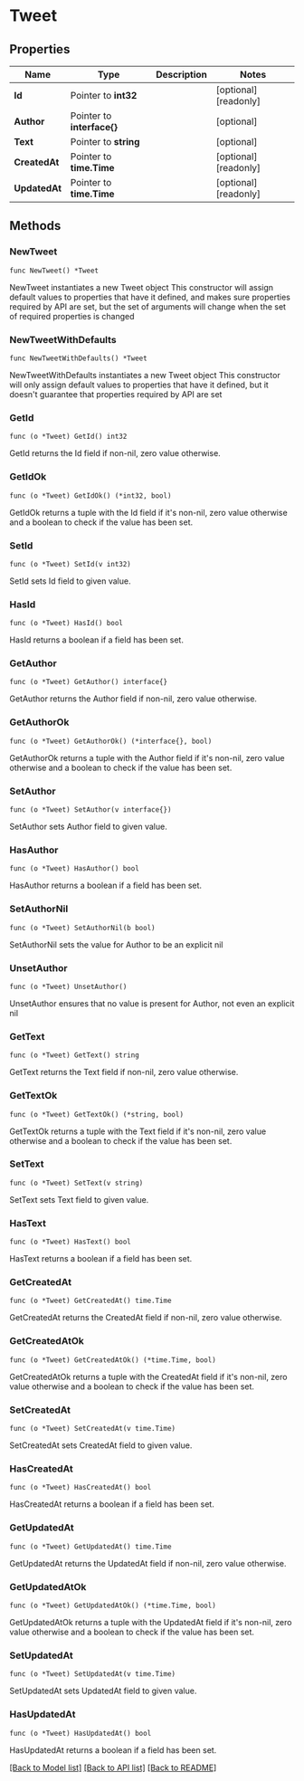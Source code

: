 # Tweet

## Properties

Name | Type | Description | Notes
------------ | ------------- | ------------- | -------------
**Id** | Pointer to **int32** |  | [optional] [readonly] 
**Author** | Pointer to **interface{}** |  | [optional] 
**Text** | Pointer to **string** |  | [optional] 
**CreatedAt** | Pointer to **time.Time** |  | [optional] [readonly] 
**UpdatedAt** | Pointer to **time.Time** |  | [optional] [readonly] 

## Methods

### NewTweet

`func NewTweet() *Tweet`

NewTweet instantiates a new Tweet object
This constructor will assign default values to properties that have it defined,
and makes sure properties required by API are set, but the set of arguments
will change when the set of required properties is changed

### NewTweetWithDefaults

`func NewTweetWithDefaults() *Tweet`

NewTweetWithDefaults instantiates a new Tweet object
This constructor will only assign default values to properties that have it defined,
but it doesn't guarantee that properties required by API are set

### GetId

`func (o *Tweet) GetId() int32`

GetId returns the Id field if non-nil, zero value otherwise.

### GetIdOk

`func (o *Tweet) GetIdOk() (*int32, bool)`

GetIdOk returns a tuple with the Id field if it's non-nil, zero value otherwise
and a boolean to check if the value has been set.

### SetId

`func (o *Tweet) SetId(v int32)`

SetId sets Id field to given value.

### HasId

`func (o *Tweet) HasId() bool`

HasId returns a boolean if a field has been set.

### GetAuthor

`func (o *Tweet) GetAuthor() interface{}`

GetAuthor returns the Author field if non-nil, zero value otherwise.

### GetAuthorOk

`func (o *Tweet) GetAuthorOk() (*interface{}, bool)`

GetAuthorOk returns a tuple with the Author field if it's non-nil, zero value otherwise
and a boolean to check if the value has been set.

### SetAuthor

`func (o *Tweet) SetAuthor(v interface{})`

SetAuthor sets Author field to given value.

### HasAuthor

`func (o *Tweet) HasAuthor() bool`

HasAuthor returns a boolean if a field has been set.

### SetAuthorNil

`func (o *Tweet) SetAuthorNil(b bool)`

 SetAuthorNil sets the value for Author to be an explicit nil

### UnsetAuthor
`func (o *Tweet) UnsetAuthor()`

UnsetAuthor ensures that no value is present for Author, not even an explicit nil
### GetText

`func (o *Tweet) GetText() string`

GetText returns the Text field if non-nil, zero value otherwise.

### GetTextOk

`func (o *Tweet) GetTextOk() (*string, bool)`

GetTextOk returns a tuple with the Text field if it's non-nil, zero value otherwise
and a boolean to check if the value has been set.

### SetText

`func (o *Tweet) SetText(v string)`

SetText sets Text field to given value.

### HasText

`func (o *Tweet) HasText() bool`

HasText returns a boolean if a field has been set.

### GetCreatedAt

`func (o *Tweet) GetCreatedAt() time.Time`

GetCreatedAt returns the CreatedAt field if non-nil, zero value otherwise.

### GetCreatedAtOk

`func (o *Tweet) GetCreatedAtOk() (*time.Time, bool)`

GetCreatedAtOk returns a tuple with the CreatedAt field if it's non-nil, zero value otherwise
and a boolean to check if the value has been set.

### SetCreatedAt

`func (o *Tweet) SetCreatedAt(v time.Time)`

SetCreatedAt sets CreatedAt field to given value.

### HasCreatedAt

`func (o *Tweet) HasCreatedAt() bool`

HasCreatedAt returns a boolean if a field has been set.

### GetUpdatedAt

`func (o *Tweet) GetUpdatedAt() time.Time`

GetUpdatedAt returns the UpdatedAt field if non-nil, zero value otherwise.

### GetUpdatedAtOk

`func (o *Tweet) GetUpdatedAtOk() (*time.Time, bool)`

GetUpdatedAtOk returns a tuple with the UpdatedAt field if it's non-nil, zero value otherwise
and a boolean to check if the value has been set.

### SetUpdatedAt

`func (o *Tweet) SetUpdatedAt(v time.Time)`

SetUpdatedAt sets UpdatedAt field to given value.

### HasUpdatedAt

`func (o *Tweet) HasUpdatedAt() bool`

HasUpdatedAt returns a boolean if a field has been set.


[[Back to Model list]](../README.md#documentation-for-models) [[Back to API list]](../README.md#documentation-for-api-endpoints) [[Back to README]](../README.md)


